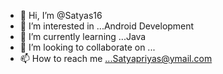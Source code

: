 - 👋 Hi, I’m @Satyas16
- 👀 I’m interested in ...Android Development
- 🌱 I’m currently learning ...Java
- 💞️ I’m looking to collaborate on ...
- 📫 How to reach me ...Satyapriyas@ymail.com

<!---
Satyas16/Satyas16 is a ✨ special ✨ repository because its `README.md` (this file) appears on your GitHub profile.
You can click the Preview link to take a look at your changes.
--->
